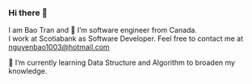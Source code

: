 ### Hi there 👋
I am Bao Tran and 🔭 I’m software engineer from Canada.   
I work at Scotiabank as Software Developer. Feel free to contact me at nguyenbao1003@hotmail.com

🌱 I’m currently learning Data Structure and Algorithm to broaden my knowledge.
<!--
**n1340t/n1340t** is a ✨ _special_ ✨ repository because its `README.md` (this file) appears on your GitHub profile.

Here are some ideas to get you started:
- 👯 I’m looking to collaborate on ...
- 🤔 I’m looking for help with ...
- 💬 Ask me about ...
- 📫 How to reach me: ...
- 😄 Pronouns: ...
- ⚡ Fun fact: ...
-->

